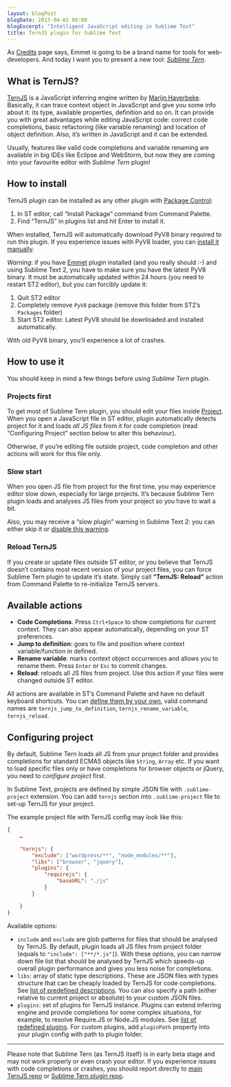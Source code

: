 ```yaml
---
layout: blogPost
blogDate: 2013-04-01 00:00
blogExcerpt: "Intelligent JavaScript editing in Sublime Text"
title: TernJS plugin for Sublime Text
---
```

As [Credits](/credits/) page says, Emmet is going to be a brand name for tools for web-developers. And today I want you to present a new tool: [*Sublime Tern*](https://github.com/emmetio/ternjs-sublime).

## What is TernJS?

[TernJS](http://ternjs.net) is a JavaScript inferring engine written by [Marijn Haverbeke](http://marijnhaverbeke.nl). Basically, it can trace context object in JavaScript and give you some info about it: its type, available properties, definition and so on. It can provide you with great advantages while editing JavaScript code: correct code completions, basic refactoring (like variable renaming) and location of object definition. Also, it’s written in JavaScript and it can be extended.

Usually, features like valid code completions and variable renaming are available in big IDEs like Eclipse and WebStorm, but now they are coming into your favourite editor with *Sublime Tern* plugin!

## How to install

TernJS plugin can be installed as any other plugin with [Package Control](http://wbond.net/sublime_packages/package_control):

1. In ST editor, call “Install Package” command from Command Palette.
2. Find “TernJS” in plugins list and hit Enter to install it.

When installed, TernJS will automatically download PyV8 binary required to run this plugin. If you experience issues with PyV8 loader, you can [install it manually](https://github.com/emmetio/pyv8-binaries#readme).

*Warning*: if you have [Emmet](https://github.com/sergeche/emmet-sublime) plugin installed (and you really should :-) and using Sublime Text 2, you have to make sure you have the latest PyV8 binary. It must be automatically updated within 24 hours (you need to restart ST2 editor), but you can forcibly update it:

1. Quit ST2 editor
2. Completely remove `PyV8` package (remove this folder from ST2’s `Packages` folder)
3. Start ST2 editor. Latest PyV8 should be downloaded and installed automatically.

With old PyV8 binary, you’ll experience a lot of crashes.

## How to use it

You should keep in mind a few things before using *Sublime Tern* plugin.

### Projects first

To get most of Sublime Tern plugin, you should edit your files inside [Project](http://www.sublimetext.com/docs/2/projects.html). When you open a JavaScript file in ST editor, plugin automatically detects project for it and loads *all JS files* from it for code completion (read “Configuring Project” section below to alter this behaviour).

Otherwise, if you’re editing file outside project, code completion and other actions will work for this file only.

### Slow start

When you open JS file from project for the first time, you may experience editor slow down, especially for large projects. It’s because Sublime Tern plugin loads and analyses JS files from your project so you have to wait a bit.

Also, you may receive a “slow plugin” warning in Sublime Text 2: you can either skip it or [disable this warning](http://www.sublimetext.com/forum/viewtopic.php?f=3&t=5527).

### Reload TernJS

If you create or update files outside ST editor, or you believe that TernJS doesn’t contains most recent version of your project files, you can force Sublime Tern plugin to update it’s state. Simply call **“TernJS: Reload”** action from Command Palette to re-initialize TernJS servers.

## Available actions

* **Code Completions**. Press `Ctrl+Space` to show completions for current context. They can also appear automatically, depending on your ST preferences.
* **Jump to definition**: goes to file and position where context variable/function in defined.
* **Rename variable**: marks context object occurrences and allows you to rename them. Press `Enter` or `Esc` to commit changes.
* **Reload**: reloads all JS files from project. Use this action if your files were changed outside ST editor.

All actions are available in ST’s Command Palette and have no default keyboard shortcuts. You can [define them by your own](http://docs.sublimetext.info/en/latest/customization/key_bindings.html), valid command names are `ternjs_jump_to_definition`, `ternjs_rename_variable`, `ternjs_reload`.

## Configuring project

By default, Sublime Tern loads all JS from your project folder and provides completions for standard ECMA5 objects like `String`, `Array` etc. If you want to load specific files only or have completions for browser objects or jQuery, you need to *configure project* first.

In Sublime Text, projects are defined by simple JSON file with `.sublime-project` extension. You can add `ternjs` section into `.sublime-project` file to set-up TernJS for your project. 

The example project file with TernJS config may look like this:

```json
{
	…
	
	"ternjs": {
		"exclude": ["wordpress/**", "node_modules/**"],
		"libs": ["browser", "jquery"],
		"plugins": {
			"requirejs": {
				"baseURL": "./js"
			}
		}

	}
}
```

Available options:

* `include` and `exclude` are glob patterns for files that should be analysed by TernJS. By default, plugin loads all JS files from project folder (equals to `"include": ["**/*.js"]`). With these options, you can narrow down file list that should be analysed by TernJS which speeds-up overall plugin performance and gives you less noise for completions.
* `libs`: array of static type descriptions. These are JSON files with types structure that can be cheaply loaded by TernJS for code completions. See [list of predefined descriptions](https://github.com/emmetio/sublime-tern/tree/master/ternjs/defs). You can also specify a path (either relative to current project or absolute) to your custom JSON files.
* `plugins`: set of plugins for TernJS instance. Plugins can extend inferring engine and provide completions for some complex situations, for example, to resolve Require.JS or Node.JS modules. See [list of redefined plugins](https://github.com/emmetio/sublime-tern/tree/master/ternjs/plugin). For custom plugins, add `pluginPath` property into your plugin config with path to plugin folder.

---

Please note that Sublime Tern (as TernJS itself) is in early beta stage and may not work properly or even crash your editor. If you experience issues with code completions or crashes, you should report directly to [main TernJS repo](https://github.com/marijnh/tern/issues) or [Sublime Tern plugin repo](https://github.com/emmetio/sublime-tern/issues).